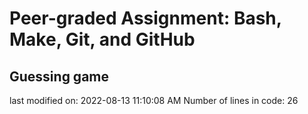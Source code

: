 # Peer-graded Assignment: Bash, Make, Git, and GitHub
## Guessing game
last modified on: 2022-08-13 11:10:08 AM 
Number of lines in code: 26
